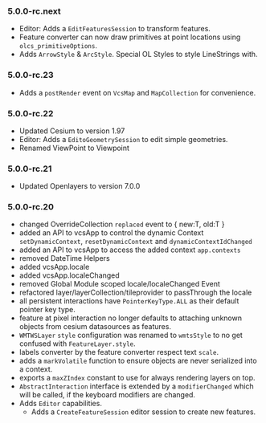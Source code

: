 ###   5.0.0-rc.next
- Editor: Adds a `EditFeaturesSession` to transform features.
- Feature converter can now draw primitives at point locations using `olcs_primitiveOptions`.
- Adds `ArrowStyle` & `ArcStyle`. Special OL Styles to style LineStrings with.

###   5.0.0-rc.23
- Adds a `postRender` event on `VcsMap` and `MapCollection` for convenience.

###   5.0.0-rc.22
- Updated Cesium to version 1.97
- Editor: Adds a `EditoGeometrySession` to edit simple geometries.
- Renamed ViewPoint to Viewpoint

###   5.0.0-rc.21
- Updated Openlayers to version 7.0.0

###   5.0.0-rc.20
- changed OverrideCollection `replaced` event to { new:T, old:T }
- added an API to vcsApp to control the dynamic Context `setDynamicContext`, `resetDynamicContext` and `dynamicContextIdChanged`
- added an API to vcsApp to access the added context `app.contexts`
- removed DateTime Helpers
- added vcsApp.locale 
- added vcsApp.localeChanged
- removed Global Module scoped locale/localeChanged Event
- refactored layer/layerCollection/tileprovider to passThrough the locale
- all persistent interactions have `PointerKeyType.ALL` as their default pointer key type.
- feature at pixel interaction no longer defaults to attaching unknown objects from cesium datasources as features.
- `WMTWSLayer` `style` configuration was renamed to `wmtsStyle` to no get confused with `FeatureLayer.style`.
- labels converter by the feature converter respect text `scale`.
- adds a `markVolatile` function to ensure objects are never serialized into a context.
- exports a `maxZIndex` constant to use for always rendering layers on top.
- `AbstractInteraction` interface is extended by a `modifierChanged` which will be called,
if the keyboard modifiers are changed.
- Adds `Editor` capabilities.
  - Adds a `CreateFeatureSession` editor session to create new features.
